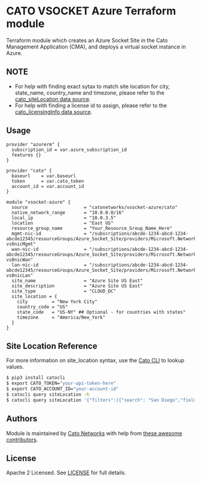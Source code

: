 # CATO VSOCKET Azure Terraform module 

Terraform module which creates an Azure Socket Site in the Cato Management Application (CMA), and deploys a virtual socket instance in Azure.

## NOTE
- For help with finding exact sytax to match site location for city, state_name, country_name and timezone, please refer to the [cato_siteLocation data source](https://registry.terraform.io/providers/catonetworks/cato/latest/docs/data-sources/siteLocation).
- For help with finding a license id to assign, please refer to the [cato_licensingInfo data source](https://registry.terraform.io/providers/catonetworks/cato/latest/docs/data-sources/licensingInfo).


## Usage

```hcl
provider "azurerm" {
  subscription_id = var.azure_subscription_id
  features {}
}

provider "cato" {
  baseurl    = var.baseurl
  token      = var.cato_token
  account_id = var.account_id
}

module "vsocket-azure" {
  source                     = "catonetworks/vsocket-azure/cato"
  native_network_range       = "10.0.0.0/16"
  local_ip                   = "10.0.3.5"
  location                   = "East US"
  resource_group_name        = "Your_Resource_Group_Name_Here"
  mgmt-nic-id                = "/subscriptions/abcde-1234-abcd-1234-abcde12345/resourceGroups/Azure_Socket_Site/providers/Microsoft.Network/networkInterfaces/Azure_Socket_Site-vs0nicMgmt"
  wan-nic-id                 = "/subscriptions/abcde-1234-abcd-1234-abcde12345/resourceGroups/Azure_Socket_Site/providers/Microsoft.Network/networkInterfaces/Azure_Socket_Site-vs0nicWan"
  lan-nic-id                 = "/subscriptions/abcde-1234-abcd-1234-abcde12345/resourceGroups/Azure_Socket_Site/providers/Microsoft.Network/networkInterfaces/Azure_Socket_Site-vs0nicLan"
  site_name                  = "Azure Site US East"
  site_description           = "Azure Site US East"
  site_type                  = "CLOUD_DC"
  site_location = {
    city         = "New York City"
    country_code = "US"
    state_code   = "US-NY" ## Optional - for countries with states"
    timezone     = "America/New_York"
  }
}
```

## Site Location Reference

For more information on site_location syntax, use the [Cato CLI](https://github.com/catonetworks/cato-cli) to lookup values.

```bash
$ pip3 install catocli
$ export CATO_TOKEN="your-api-token-here"
$ export CATO_ACCOUNT_ID="your-account-id"
$ catocli query siteLocation -h
$ catocli query siteLocation '{"filters":[{"search": "San Diego","field":"city","operation":"exact"}]}' -p
```

## Authors

Module is maintained by [Cato Networks](https://github.com/catonetworks) with help from [these awesome contributors](https://github.com/catonetworks/terraform-cato-vsocket-azure/graphs/contributors).

## License

Apache 2 Licensed. See [LICENSE](https://github.com/catonetworks/terraform-cato-vsocket-azure/tree/master/LICENSE) for full details.

